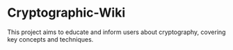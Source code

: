 # Cryptographic-Wiki
This project aims to educate and inform users about cryptography, covering key concepts and techniques.
